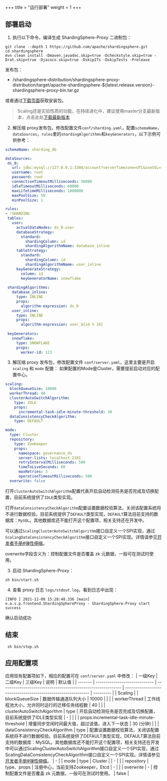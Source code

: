 +++
title = "运行部署"
weight = 1
+++

## 部署启动

1. 执行以下命令，编译生成 ShardingSphere-Proxy 二进制包：

```
git clone --depth 1 https://github.com/apache/shardingsphere.git
cd shardingsphere
mvn clean install -Dmaven.javadoc.skip=true -Dcheckstyle.skip=true -Drat.skip=true -Djacoco.skip=true -DskipITs -DskipTests -Prelease
```

发布包：
- /shardingsphere-distribution/shardingsphere-proxy-distribution/target/apache-shardingsphere-${latest.release.version}-shardingsphere-proxy-bin.tar.gz

或者通过[下载页面]( https://shardingsphere.apache.org/document/current/cn/downloads/ )获取安装包。

> Scaling还是实验性质的功能，在持续进化中，建议使用master分支最新版本，点击此处[下载最新版本]( http://117.48.121.24:8080/Proxy/ )

2. 解压缩 proxy发布包，修改配置文件`conf/sharding.yaml`，配置`schemaName`，`dataSources`，`rules`里的`shardingAlgorithms`和`keyGenerators`，以下示例可供参考：
```yaml
schemaName: sharding_db

dataSources:
 ds_0:
   url: jdbc:mysql://127.0.0.1:3308/account?serverTimezone=UTC&useSSL=false
   username: root
   password: root
   connectionTimeoutMilliseconds: 30000
   idleTimeoutMilliseconds: 60000
   maxLifetimeMilliseconds: 1800000
   maxPoolSize: 50
   minPoolSize: 1

rules:
- !SHARDING
 tables:
   user:
     actualDataNodes: ds_0.user
     databaseStrategy:
       standard:
         shardingColumn: id
         shardingAlgorithmName: database_inline
     tableStrategy:
       standard:
         shardingColumn: id
         shardingAlgorithmName: user_inline
     keyGenerateStrategy:
       column: id
       keyGeneratorName: snowflake
 
 shardingAlgorithms:
   database_inline:
     type: INLINE
     props:
       algorithm-expression: ds_0
   user_inline:
     type: INLINE
     props:
       algorithm-expression: user_${id % 16}
 
 keyGenerators:
   snowflake:
     type: SNOWFLAKE
     props:
       worker-id: 123
```

3. 解压缩 proxy 发布包，修改配置文件 `conf/server.yaml`，这里主要是开启 `scaling` 和 `mode` 配置：
如果配置的Mode是Cluster，需要提前启动对应的配置中心。


```yaml
scaling:
  blockQueueSize: 10000
  workerThread: 40
  clusterAutoSwitchAlgorithm:
    type: IDLE
    props:
      incremental-task-idle-minute-threshold: 30
  dataConsistencyCheckAlgorithm:
    type: DEFAULT

mode:
  type: Cluster
  repository:
    type: ZooKeeper
    props:
      namespace: governance_ds
      server-lists: localhost:2181
      retryIntervalMilliseconds: 500
      timeToLiveSeconds: 60
      maxRetries: 3
      operationTimeoutMilliseconds: 500
  overwrite: false
```

打开`clusterAutoSwitchAlgorithm`配置代表开启自动检测任务是否完成及切换配置，目前系统提供了`IDLE`类型实现。

打开`dataConsistencyCheckAlgorithm`配置设置数据校验算法，关闭该配置系统将不进行数据校验。目前系统提供了`DEFAULT`类型实现，`DEFAULT`算法目前支持的数据库：`MySQL`。其他数据库还不能打开这个配置项，相关支持还在开发中。

可以通过`ScalingClusterAutoSwitchAlgorithm`接口自定义一个SPI实现，通过`ScalingDataConsistencyCheckAlgorithm`接口自定义一个SPI实现。详情请参见[开发者手册#弹性伸缩](/cn/dev-manual/scaling/)。

overwrite字段含义为：控制配置文件是否覆盖 zk 元数据，一般可在测试时使用。

3. 启动 ShardingSphere-Proxy：

```
sh bin/start.sh
```

4. 查看 proxy 日志 `logs/stdout.log`，看到日志中出现：
```
[INFO ] 2021-12-08 15:28:48.336 [main] o.a.s.p.frontend.ShardingSphereProxy - ShardingSphere-Proxy start success
```

确认启动成功



## 结束

```
 sh bin/stop.sh
```

## 应用配置项

应用现有配置项如下，相应的配置可在 `conf/server.yaml` 中修改：
| 一级Key | 二级Key                       | 三级Key                                                      | 说明                                                         | 默认值    |
| ------- | ----------------------------- | ------------------------------------------------------------ | ------------------------------------------------------------ | --------- |
| Scaling |                               | blockQueueSize                                               | 数据传输通道队列大小                                         | 10000     |
|         |                               | workerThread                                                 | 工作线程池大小，允许同时运行的迁移任务线程数                 | 40        |
|         | clusterAutoSwitchAlgorithm    | type                                                         | 开启自动检测任务是否完成及切换配置，目前系统提供了IDLE类型实现 | -         |
|         |                               | props:incremental-task-idle-minute-threshold                 | 增量同步空闲时间最大值，超过该值，进入下一状态               | 30 (分钟) |
|         | dataConsistencyCheckAlgorithm | type                                                         | 配置设置数据校验算法，关闭该配置系统将不进行数据校验。目前系统提供了DEFAULT类型实现，DEFAULT算法目前支持的数据库：MySQL。其他数据库还不能打开这个配置项，相关支持还在开发中可以通过ScalingClusterAutoSwitchAlgorithm接口自定义一个SPI实现，通过ScalingDataConsistencyCheckAlgorithm接口自定义一个SPI实现。详情请参见[开发者手册#弹性伸缩](https://shardingsphere.apache.org/document/current/cn/dev-manual/scaling/)。 | -         |
| mode    | type                          | Cluster                                                      |                                                              | -         |
|         | repository                    | type、props | 注册中心，当前支持Zookeeper，Etcd                            | -         |
|         | overwrite                     | -                                                            | 控制配置文件是否覆盖 zk 元数据，一般可在测试时使用。         | false     |
